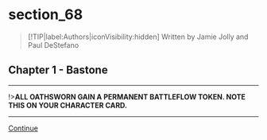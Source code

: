 
# section_68

>[!TIP|label:Authors|iconVisibility:hidden]
>Written by Jamie Jolly and Paul DeStefano

## Chapter 1 - Bastone

---

!>**ALL OATHSWORN GAIN A PERMANENT BATTLEFLOW TOKEN. NOTE THIS ON YOUR CHARACTER CARD.** 

---

[Continue](output/chapter1/section_60.md)


